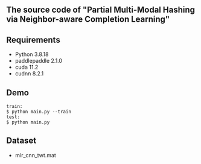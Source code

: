 ## The source code of "Partial Multi-Modal Hashing via Neighbor-aware Completion Learning"

## Requirements

- Python 3.8.18
- paddlepaddle 2.1.0
- cuda 11.2
- cudnn 8.2.1

## Demo
```
train:
$ python main.py --train
test:
$ python main.py
```

## Dataset
- mir_cnn_twt.mat



